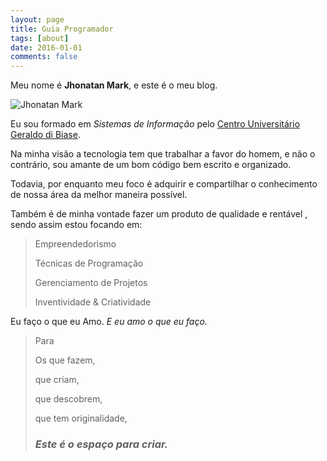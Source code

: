 ```yaml
---
layout: page
title: Guia Programador
tags: [about]
date: 2016-01-01
comments: false
---
```


Meu nome é **Jhonatan Mark**, e este é o meu blog.

<img src="{{ site.url }}/images/config/quemsoueu/jhonatanmark.jpg" alt="Jhonatan Mark">

Eu sou formado em *Sistemas de Informação* pelo [Centro Universitário Geraldo di Biase](http://www.ugb.edu.br/).

Na minha visão a tecnologia tem que trabalhar a favor do homem, e não o contrário, sou amante de um bom código
bem escrito e organizado.

Todavia, por enquanto meu foco é adquirir e compartilhar o conhecimento de nossa área da melhor maneira possível.

Também é de minha vontade fazer um produto de qualidade e rentável , sendo assim estou focando em:


>Empreendedorismo
>
>Técnicas de Programação
>
>Gerenciamento de Projetos
>
>Inventividade & Criatividade


Eu faço o que eu Amo.
*E eu amo o que eu faço.*


> Para
>
> Os que fazem,
>
> que criam,
>
> que descobrem,
>
> que tem originalidade,
>
> ### *Este é o espaço para criar.* ###
